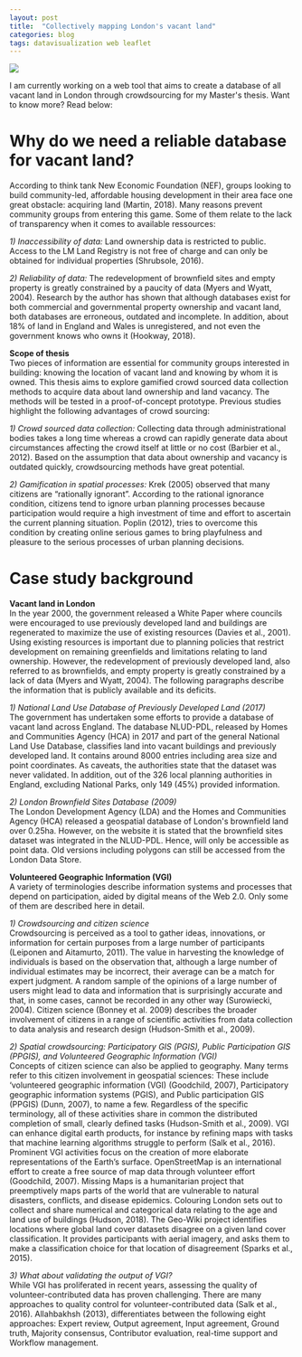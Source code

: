```yaml
---
layout: post
title:  "Collectively mapping London's vacant land"
categories: blog 
tags: datavisualization web leaflet
---
```



<img style="float: center;" src="https://raw.githubusercontent.com/melanieimfeld/melanieimfeld.github.io/master/assets/prototype.png">

I am currently working on a web tool that aims to create a database of all vacant land in London through crowdsourcing for my Master's thesis. Want to know more? Read below:

# Why do we need a reliable database for vacant land? <br>
According to think tank New Economic Foundation (NEF), groups looking to build community-led, affordable housing development in their area face one great obstacle: acquiring land (Martin, 2018). Many reasons prevent community groups from entering this game. Some of them relate to the lack of transparency when it comes to available ressources:

*1) Inaccessibility of data:* Land ownership data is restricted to public. Access to the LM Land Registry is not free of charge and can only be obtained for individual properties (Shrubsole, 2016).

*2) Reliability of data:* The redevelopment of brownfield sites and empty property is greatly constrained by a paucity of data (Myers and Wyatt, 2004). Research by the author has shown that although databases exist for both commercial and governmental property ownership and vacant land, both databases are erroneous, outdated and incomplete. In addition, about 18% of land in England and Wales is unregistered, and not even the government knows who owns it (Hookway, 2018).

**Scope of thesis**<br>
Two pieces of information are essential for community groups interested in building: knowing the location of vacant land and knowing by whom it is owned. This thesis aims to explore gamified crowd sourced data collection methods to acquire data about land ownership and land vacancy. The methods will be tested in a proof-of-concept prototype. Previous studies highlight the following advantages of crowd sourcing:

*1) Crowd sourced data collection:* Collecting data through administrational bodies takes a long time whereas a crowd can rapidly generate data about circumstances affecting the crowd itself at little or no cost (Barbier et al., 2012). Based on the assumption that data about ownership and vacancy is outdated quickly, crowdsourcing methods have great potential.

*2) Gamification in spatial processes:* Krek (2005) observed that many citizens are “rationally ignorant”. According to the rational ignorance condition, citizens tend to ignore urban planning processes because participation would require a high investment of time and effort to ascertain the current planning situation. Poplin (2012), tries to overcome this condition by creating online serious games to bring playfulness and pleasure to the serious processes of urban planning decisions.


# Case study background <br>

**Vacant land in London**<br>
In the year 2000, the government released a White Paper where councils were encouraged to use previously developed land and buildings are regenerated to maximize the use of existing resources (Davies et al., 2001). Using existing resources is important due to planning policies that restrict development on remaining greenfields and limitations relating to land ownership. However, the redevelopment of previously developed land, also referred to as brownfields, and empty property is greatly constrained by a lack of data (Myers and Wyatt, 2004). The following paragraphs describe the information that is publicly available and its deficits.

*1) National Land Use Database of Previously Developed Land (2017)*<br>
The government has undertaken some efforts to provide a database of vacant land across England. The database NLUD-PDL, released by Homes and Communities Agency (HCA) in 2017 and part of the general National Land Use Database, classifies land into vacant buildings and previously developed land. It contains around 8000 entries including area size and point coordinates. As caveats, the authorities state that the dataset was never validated. In addition, out of the 326 local planning authorities in England, excluding National Parks, only 149 (45%) provided information.

*2) London Brownfield Sites Database (2009)*<br>
The London Development Agency (LDA) and the Homes and Communities Agency (HCA) released a geospatial database of London's brownfield land over 0.25ha. However, on the website it is stated that the brownfield sites dataset was integrated in the NLUD-PDL. Hence, will only be accessible as point data. Old versions including polygons can still be accessed from the London Data Store.

**Volunteered Geographic Information (VGI)**<br>
A variety of terminologies describe information systems and processes that depend on participation, aided by digital means of the Web 2.0. Only some of them are described here in detail.

*1) Crowdsourcing and citizen science* <br>
Crowdsourcing is perceived as a tool to gather ideas, innovations, or information for certain purposes from a large number of participants (Leiponen and Aitamurto, 2011). The value in harvesting the knowledge of individuals is based on the observation that, although a large number of individual estimates may be incorrect, their average can be a match for expert judgment. A random sample of the opinions of a large number of users might lead to data and information that is surprisingly accurate and that, in some cases, cannot be recorded in any other way (Surowiecki, 2004). Citizen science (Bonney et al. 2009) describes the broader involvement of citizens in a range of scientific activities from data collection to data analysis and research design (Hudson-Smith et al., 2009).

*2) Spatial crowdsourcing: Participatory GIS (PGIS), Public Participation GIS (PPGIS), and Volunteered Geographic Information (VGI)* <br>
Concepts of citizen science can also be applied to geography. Many terms refer to this citizen involvement in geospatial sciences: These include ‘volunteered geographic information (VGI) (Goodchild, 2007), Participatory geographic information systems (PGIS), and Public participation GIS (PPGIS) (Dunn, 2007), to name a few. Regardless of the specific terminology, all of these activities share in common the distributed completion of small, clearly defined tasks (Hudson-Smith et al., 2009). VGI can enhance digital earth products, for instance by refining maps with tasks that machine learning algorithms struggle to perform (Salk et al., 2016). Prominent VGI activities focus on the creation of more elaborate representations of the Earth’s surface. OpenStreetMap is an international effort to create a free source of map data through volunteer effort (Goodchild, 2007). Missing Maps is a humanitarian project that preemptively maps parts of the world that are vulnerable to natural disasters, conflicts, and disease epidemics. Colouring London sets out to collect and share numerical and categorical data relating to the age and land use of buildings (Hudson, 2018). The Geo-Wiki project identifies locations where global land cover datasets disagree on a given land cover classification. It provides participants with aerial imagery, and asks them to make a classification choice for that location of disagreement (Sparks et al., 2015).


*3) What about validating the output of VGI?*<br>
While VGI has proliferated in recent years, assessing the quality of volunteer-contributed data has proven challenging. There are many approaches to quality control for volunteer-contributed data (Salk et al., 2016). Allahbakhsh (2013), differentiates between the following eight approaches: Expert review, Output agreement, Input agreement, Ground truth, Majority consensus, Contributor evaluation, real-time support and Workflow management.
